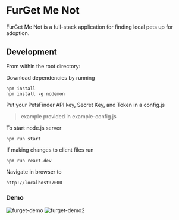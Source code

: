 # FurGet Me Not
FurGet Me Not is a full-stack application for finding local pets up for adoption.

## Development
From within the root directory:

Download dependencies by running
```
npm install
npm install -g nodemon
```

Put your PetsFinder API key, Secret Key, and Token in a config.js
> example provided in example-config.js

To start node.js server
```
npm run start
```
If making changes to client files run
```
npm run react-dev
```
Navigate in browser to
```
http://localhost:7000
```

### Demo
![furget-demo](demo/furgetmenot1.gif)
![furget-demo2](demo/furgetmenot2.gif)